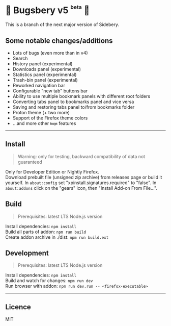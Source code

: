 # 🚧 Bugsbery v5 <sup><sup><sub>beta</sub></sup></sup> 🚧

This is a branch of the next major version of Sidebery.

## Some notable changes/additions

- Lots of bugs (even more than in v4)
- Search
- History panel (experimental)
- Downloads panel (experimental)
- Statistics panel (experimental)
- Trash-bin panel (experimental)
- Reworked navigation bar
- Configurable "new tab" buttons bar
- Ability to use multiple bookmark panels with different root folders
- Converting tabs panel to bookmarks panel and vice versa
- Saving and restoring tabs panel to/from bookmarks folder
- Proton theme (+ two more)
- Support of the Firefox theme colors
- ...and more other <sub><sup><strike>bugs</strike></sup></sub> features

---

## Install

> Warning: only for testing, backward compatibility of data not guaranteed

Only for Developer Edition or Nightly Firefox.  
Download prebuilt file (unsigned zip archive) from releases page or build it yourself. In `about:config` set "xpinstall.signatures.required" to "false". In `about:addons` click on the "gears" icon, then "Install Add-on From File...".

## Build

> Prerequisites: latest LTS Node.js version

Install dependencies: `npm install`  
Build all parts of addon: `npm run build`  
Create addon archive in ./dist: `npm run build.ext`

## Development

> Prerequisites: latest LTS Node.js version

Install dependencies: `npm install`  
Build and watch for changes: `npm run dev`  
Run browser with addon: `npm run dev.run -- <firefox-executable>`  

---

## Licence

MIT
